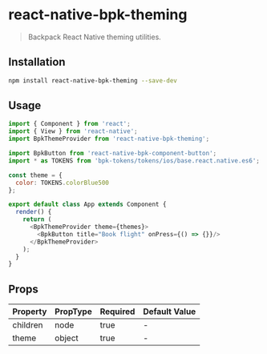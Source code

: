 # react-native-bpk-theming

> Backpack React Native theming utilities.

## Installation

```sh
npm install react-native-bpk-theming --save-dev
```

## Usage

```js
import { Component } from 'react';
import { View } from 'react-native';
import BpkThemeProvider from 'react-native-bpk-theming';

import BpkButton from 'react-native-bpk-component-button';
import * as TOKENS from 'bpk-tokens/tokens/ios/base.react.native.es6';

const theme = {
  color: TOKENS.colorBlue500
};

export default class App extends Component {
  render() {
    return (
      <BpkThemeProvider theme={themes}>
        <BpkButton title="Book flight" onPress={() => {}}/>
      </BpkThemeProvider>
    );
  }
}
```

## Props

| Property            | PropType  | Required | Default Value |
| -----------         | --------- | -------- | ------------- |
| children            | node      | true     | -             |
| theme               | object    | true     | -             |
